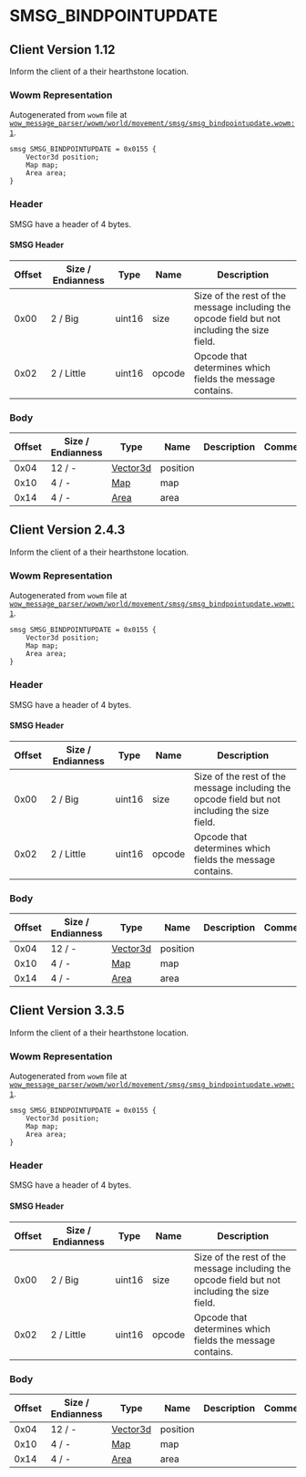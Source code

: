 # SMSG_BINDPOINTUPDATE

## Client Version 1.12

Inform the client of a their hearthstone location.

### Wowm Representation

Autogenerated from `wowm` file at [`wow_message_parser/wowm/world/movement/smsg/smsg_bindpointupdate.wowm:1`](https://github.com/gtker/wow_messages/tree/main/wow_message_parser/wowm/world/movement/smsg/smsg_bindpointupdate.wowm#L1).
```rust,ignore
smsg SMSG_BINDPOINTUPDATE = 0x0155 {
    Vector3d position;
    Map map;
    Area area;
}
```
### Header

SMSG have a header of 4 bytes.

#### SMSG Header

| Offset | Size / Endianness | Type   | Name   | Description |
| ------ | ----------------- | ------ | ------ | ----------- |
| 0x00   | 2 / Big           | uint16 | size   | Size of the rest of the message including the opcode field but not including the size field.|
| 0x02   | 2 / Little        | uint16 | opcode | Opcode that determines which fields the message contains.|

### Body

| Offset | Size / Endianness | Type | Name | Description | Comment |
| ------ | ----------------- | ---- | ---- | ----------- | ------- |
| 0x04 | 12 / - | [Vector3d](vector3d.md) | position |  |  |
| 0x10 | 4 / - | [Map](map.md) | map |  |  |
| 0x14 | 4 / - | [Area](area.md) | area |  |  |

## Client Version 2.4.3

Inform the client of a their hearthstone location.

### Wowm Representation

Autogenerated from `wowm` file at [`wow_message_parser/wowm/world/movement/smsg/smsg_bindpointupdate.wowm:1`](https://github.com/gtker/wow_messages/tree/main/wow_message_parser/wowm/world/movement/smsg/smsg_bindpointupdate.wowm#L1).
```rust,ignore
smsg SMSG_BINDPOINTUPDATE = 0x0155 {
    Vector3d position;
    Map map;
    Area area;
}
```
### Header

SMSG have a header of 4 bytes.

#### SMSG Header

| Offset | Size / Endianness | Type   | Name   | Description |
| ------ | ----------------- | ------ | ------ | ----------- |
| 0x00   | 2 / Big           | uint16 | size   | Size of the rest of the message including the opcode field but not including the size field.|
| 0x02   | 2 / Little        | uint16 | opcode | Opcode that determines which fields the message contains.|

### Body

| Offset | Size / Endianness | Type | Name | Description | Comment |
| ------ | ----------------- | ---- | ---- | ----------- | ------- |
| 0x04 | 12 / - | [Vector3d](vector3d.md) | position |  |  |
| 0x10 | 4 / - | [Map](map.md) | map |  |  |
| 0x14 | 4 / - | [Area](area.md) | area |  |  |

## Client Version 3.3.5

Inform the client of a their hearthstone location.

### Wowm Representation

Autogenerated from `wowm` file at [`wow_message_parser/wowm/world/movement/smsg/smsg_bindpointupdate.wowm:1`](https://github.com/gtker/wow_messages/tree/main/wow_message_parser/wowm/world/movement/smsg/smsg_bindpointupdate.wowm#L1).
```rust,ignore
smsg SMSG_BINDPOINTUPDATE = 0x0155 {
    Vector3d position;
    Map map;
    Area area;
}
```
### Header

SMSG have a header of 4 bytes.

#### SMSG Header

| Offset | Size / Endianness | Type   | Name   | Description |
| ------ | ----------------- | ------ | ------ | ----------- |
| 0x00   | 2 / Big           | uint16 | size   | Size of the rest of the message including the opcode field but not including the size field.|
| 0x02   | 2 / Little        | uint16 | opcode | Opcode that determines which fields the message contains.|

### Body

| Offset | Size / Endianness | Type | Name | Description | Comment |
| ------ | ----------------- | ---- | ---- | ----------- | ------- |
| 0x04 | 12 / - | [Vector3d](vector3d.md) | position |  |  |
| 0x10 | 4 / - | [Map](map.md) | map |  |  |
| 0x14 | 4 / - | [Area](area.md) | area |  |  |


